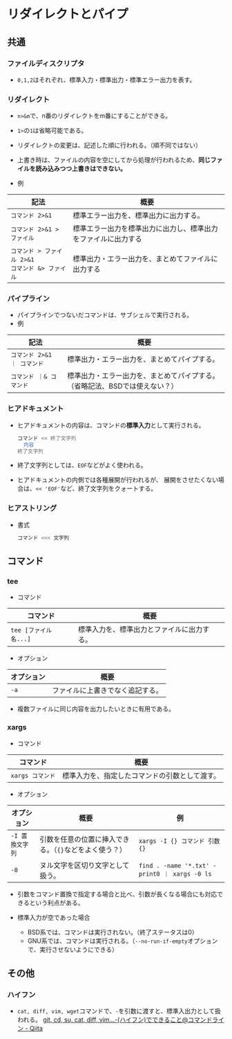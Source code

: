 # リダイレクトとパイプ

## 共通

### ファイルディスクリプタ

- `0,1,2`はそれぞれ、標準入力・標準出力・標準エラー出力を表す。

### リダイレクト

- `n>&m`で、n番のリダイレクトをm番にすることができる。

- `1>`の`1`は省略可能である。

- リダイレクトの変更は、記述した順に行われる。（順不同ではない）

- 上書き時は、ファイルの内容を空にしてから処理が行われるため、**同じファイルを読み込みつつ上書きはできない。**

- 例

| 記法                                                   | 概要                                                         |
| ------------------------------------------------------ | ------------------------------------------------------------ |
| `コマンド 2>&1`                                        | 標準エラー出力を、標準出力に出力する。                       |
| `コマンド 2>&1 > ファイル`                             | 標準エラー出力を標準出力に出力し、標準出力をファイルに出力する |
| `コマンド > ファイル 2>&1`<br />`コマンド &> ファイル` | 標準出力・エラー出力を、まとめてファイルに出力する           |

### パイプライン

- パイプラインでつないだコマンドは、サブシェルで実行される。
- 例

| 記法                       | 概要                                                         |
| -------------------------- | ------------------------------------------------------------ |
| `コマンド 2>&1 ｜ コマンド` | 標準出力・エラー出力を、まとめてパイプする。                 |
| `コマンド ｜& コマンド`     | 標準出力・エラー出力を、まとめてパイプする。（省略記法、BSDでは使えない？） |

### ヒアドキュメント

- ヒアドキュメントの内容は、コマンドの**標準入力**として実行される。

  ```bash
  コマンド << 終了文字列
    内容
  終了文字列
  ```

- 終了文字列としては、`EOF`などがよく使われる。
- ヒアドキュメントの内側では各種展開が行われるが、
  展開をさせたくない場合は、`<< 'EOF'`など、終了文字列をクォートする。

### ヒアストリング

- 書式

  ```bash
  コマンド <<< 文字列
  ```

## コマンド

### tee

- コマンド

|コマンド|概要|
|---|---|
|`tee [ファイル名...]`|標準入力を、標準出力とファイルに出力する。|

- オプション

|オプション|概要|
|---|---|
|`-a`|ファイルに上書きでなく追記する。|

- 複数ファイルに同じ内容を出力したいときに有用である。

### xargs

- コマンド

|コマンド|概要|
|---|---|
|`xargs コマンド`|標準入力を、指定したコマンドの引数として渡す。|

- オプション

| オプション      | 概要                                                   | 例                                             |
| --------------- | ------------------------------------------------------ | ---------------------------------------------- |
| `-I 置換文字列` | 引数を任意の位置に挿入できる。（`{}`などをよく使う？） | `xargs -I {} コマンド 引数 {}`                 |
| `-0`            | ヌル文字を区切り文字として扱う。                       | `find . -name '*.txt' -print0 ｜ xargs -0 ls` |

- 引数をコマンド置換で指定する場合と比べ、引数が長くなる場合にも対応できるという利点がある。

- 標準入力が空であった場合
  - BSD系では、コマンドは実行されない。（終了ステータスは0）
  - GNU系では、コマンドは実行される。（`--no-run-if-empty`オプションで、実行させないようにできる）

## その他

### ハイフン

- `cat, diff, vim, wget`コマンドで、`-`を引数に渡すと、標準入出力として扱われる。
  [git, cd, su, cat, diff, vim...-(ハイフン)でできること@コマンドライン - Qiita](https://qiita.com/ryosukes/items/b9a3b2913f72e1127e58#cat-diff-vim-wget%E3%81%A7%E3%83%8F%E3%82%A4%E3%83%95%E3%83%B3%E3%82%92%E5%BC%95%E6%95%B0%E3%81%AB%E6%B8%A1%E3%81%99%E3%81%A8)
